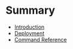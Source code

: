 # Summary

- [Introduction](./introduction.md)
- [Deployment](./deployment.md)
- [Command Reference](./command-reference.md)
